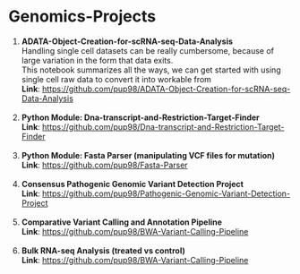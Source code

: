 # Genomics-Projects
1. __ADATA-Object-Creation-for-scRNA-seq-Data-Analysis__<br />
   Handling single cell datasets can be really cumbersome, because of large variation in the form that data exits. <br />
   This notebook summarizes all the ways, we can get started with using single cell raw data to convert it into workable from <br />
   __Link__: https://github.com/pup98/ADATA-Object-Creation-for-scRNA-seq-Data-Analysis <br />
   <br />
2. __Python Module: Dna-transcript-and-Restriction-Target-Finder__ <br />
   __Link__: https://github.com/pup98/Dna-transcript-and-Restriction-Target-Finder<br />
   <br />
3. __Python Module: Fasta Parser (manipulating VCF files for mutation)__<br />
   __Link__: https://github.com/pup98/Fasta-Parser<br />
   <br />
4. __Consensus Pathogenic Genomic Variant Detection Project__<br />
   __Link__: https://github.com/pup98/Pathogenic-Genomic-Variant-Detection-Project <br/>
    <br />
5. __Comparative Variant Calling and Annotation Pipeline__<br/>
   __Link__: https://github.com/pup98/BWA-Variant-Calling-Pipeline <br/>
    <br />
6. __Bulk RNA-seq Analysis (treated vs control)__<br />
   __Link__: https://github.com/pup98/BWA-Variant-Calling-Pipeline
